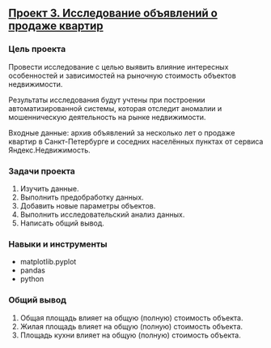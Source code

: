 ﻿## [Проект 3. Исследование объявлений о продаже квартир](03-apartments-sale-ads-research.ipynb)


### Цель проекта

Провести исследование с целью выявить влияние интересных особенностей и зависимостей на рыночную стоимость объектов недвижимости.

Результаты исследования будут учтены при построении автоматизированной системы, которая отследит аномалии и мошенническую деятельность на рынке недвижимости.

Входные данные: архив объявлений за несколько лет о продаже квартир в Санкт-Петербурге и соседних населённых пунктах от сервиса Яндекс.Недвижимость. 


### Задачи проекта

1. Изучить данные.
2. Выполнить предобработку данных.
3. Добавить новые параметры объектов.
4. Выполнить исследовательский анализ данных.
5. Написать общий вывод.





### Навыки и инструменты

- matplotlib.pyplot
- pandas
- python


### Общий вывод

1. Общая площадь влияет на общую (полную) стоимость объекта.
2. Жилая площадь влияет на общую (полную) стоимость объекта.
3. Площадь кухни влияет на общую (полную) стоимость объекта.
